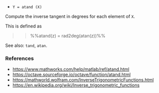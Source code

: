 * `Y = atand (X)`

Compute the inverse tangent in degrees for each element of `X`.

This is defined as

>> %%atand(z) = rad2deg(atan(z))%%

See also: `tand`, `atan`.

### References

* https://www.mathworks.com/help/matlab/ref/atand.html
* https://octave.sourceforge.io/octave/function/atand.html
* https://mathworld.wolfram.com/InverseTrigonometricFunctions.html
* https://en.wikipedia.org/wiki/Inverse_trigonometric_functions
